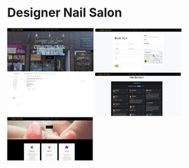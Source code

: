 # Designer Nail Salon 

<img src="dns_imgs/home_page.png" height="100px" width="200px">

<img src="dns_imgs/book_page.png" height="100px" width="200px">

<img src="dns_imgs/gmail.png" height="100px" width="200px">

<img src="dns_imgs/reviews.png" height="100px" width="200px">

<img src="dns_imgs/services.png" height="100px" width="200px">
